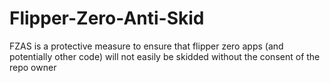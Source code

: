 # Flipper-Zero-Anti-Skid
FZAS is a protective measure to ensure that flipper zero apps (and potentially other code) will not easily be skidded without the consent of the repo owner
